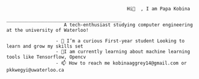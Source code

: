                                                 Hi👋  , I am Papa Kobina
                                        __________________________________________
                         A tech-enthusiast studying computer engineering at the university of Waterloo!

                      - 🔭 I’m a curious First-year student Looking to learn and grow my skills set
                      - 🌱I am currently learning about machine learning tools like Tensorflow, Opencv
                      - 📫 How to reach me kobinaaggrey14@gmail.com or pkkwegyi@uwaterloo.ca
